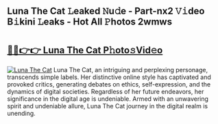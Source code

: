 ## Luna The Cat 𝙻eaked 𝙽u𝚍e - Part-nx2 𝚅𝚒deo B𝚒kini 𝙻eaks - Hot All 𝙿hotos 2wmws

# <h2><a href="http://ld7qn8s.urlbe.top/?page=Luna+The+Cat">🔗🔗👉👉 Luna The Cat P𝚑oto𝚜Vid𝚎o</a></h2>

[![Luna The Cat](https://i.imgur.com/eBuTRDB.gif)](http://ld7qn8s.urlbe.top/?page=Luna+The+Cat)
Luna The Cat, an intriguing and perplexing personage, transcends simple labels. Her distinctive online style has captivated and provoked critics, generating debates on ethics, self-expression, and the dynamics of digital societies. Regardless of her future endeavors, her significance in the digital age is undeniable. Armed with an unwavering spirit and undeniable allure, Luna The Cat journey in the digital realm is unending.
